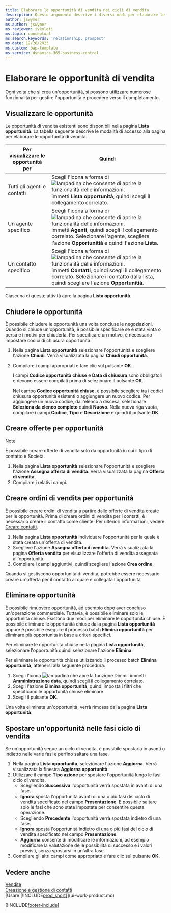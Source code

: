 ```yaml
---
title: Elaborare le opportunità di vendita nei cicli di vendita
description: Questo argomento descrive i diversi modi per elaborare le opportunità di vendita nei cicli di vendita e per spostare un'opportunità attraverso le fasi di un ciclo di vendita.
author: jswymer
ms.author: jswymer
ms.reviewer: ivkoleti
ms.topic: conceptual
ms.search.keywords: 'relationship, prospect'
ms.date: 12/28/2023
ms.custom: bap-template
ms.service: dynamics-365-business-central
---
```

# Elaborare le opportunità di vendita

Ogni volta che si crea un'opportunità, si possono utilizzare numerose funzionalità per gestire l'opportunità e procedere verso il completamento.

## Visualizzare le opportunità

Le opportunità di vendita esistenti sono disponibili nella pagina **Lista opportunità**. La tabella seguente descrive le modalità di accesso alla pagina per elaborare le opportunità di vendita.

| Per visualizzare le opportunità per | Quindi |
| --- | --- |
| Tutti gli agenti e contatti |Scegli l'icona a forma di ![lampadina che consente di aprire la funzionalità delle informazioni.](media/ui-search/search_small.png "Dimmi cosa vuoi fare") immetti **Lista opportunità**, quindi scegli il collegamento correlato. |
| Un agente specifico |Scegli l'icona a forma di ![lampadina che consente di aprire la funzionalità delle informazioni.](media/ui-search/search_small.png "Dimmi cosa vuoi fare") immetti **Agenti**, quindi scegli il collegamento correlato. Selezionare l'agente, scegliere l'azione **Opportunitià** e quindi l'azione **Lista**. |
| Un contatto specifico |Scegli l'icona a forma di ![lampadina che consente di aprire la funzionalità delle informazioni.](media/ui-search/search_small.png "Dimmi cosa vuoi fare") immetti **Contatti**, quindi scegli il collegamento correlato. Selezionare il contatto dalla lista, quindi scegliere l'azione **Opportunitià**. |

Ciascuna di queste attività apre la pagina **Lista opportunità**.

## Chiudere le opportunità

È possibile chiudere le opportunità una volta concluse le negoziazioni. Quando si chiude un'opportunità, è possibile specificare se è stata vinta o persa e i motivi per chiuderla. Per specificare un motivo, è necessario impostare codici di chiusura opportunità.

1. Nella pagina **Lista opportunità** selezionare l'opportunità e scegliere l'azione **Chiudi**. Verrà visualizzata la pagina **Chiudi opportunità**.
2. Compilare i campi appropriati e fare clic sul pulsante **OK**.

   I campi **Codice opportunità chiuse** e **Data di chiusura** sono obbligatori e devono essere compilati prima di selezionare il pulsante **OK**.

   Nel campo **Codice opportunità chiuse**, è possibile scegliere tra i codici chiusura opportunità esistenti o aggiungere un nuovo codice. Per aggiungere un nuovo codice, dall'elenco a discesa, selezionare **Seleziona da elenco completo** quindi **Nuovo**. Nella nuova riga vuota, compilare i campi **Codice**, **Tipo** e **Descrizione** e quindi il pulsante **OK**.

## Creare offerte per opportunità

> [!NOTE]
> È possibile creare offerte di vendita solo da opportunità in cui il tipo di contatto è Società.

1. Nella pagina **Lista opportunità** selezionare l'opportunità e scegliere l'azione **Assegna offerta di vendita**. Verrà visualizzata la pagina **Offerta di vendita**.
2. Compilare i relativi campi.

## Creare ordini di vendita per opportunità

È possibile creare ordini di vendita a partire dalle offerte di vendita create per le opportunità. Prima di creare ordini di vendita per i contatti, è necessario creare il contatto come cliente. Per ulteriori informazioni, vedere [Creare contatti](marketing-create-contact-companies.md).

1. Nella pagina **Lista opportunità** individuare l'opportunità per la quale è stata creata un'offerta di vendita.
2. Scegliere l'azione **Assegna offerta di vendita**. Verrà visualizzata la pagina **Offerta vendita** per visualizzare l'offerta di vendita assegnata all'opportunità.
3. Compilare i campi aggiuntivi, quindi scegliere l'azione **Crea ordine**.

Quando si gestiscono opportunità di vendita, potrebbe essere necessario creare un'offerta per il contatto al quale è collegata l'opportunità.

## Eliminare opportunità

È possibile rimuovere opportunità, ad esempio dopo aver concluso un'operazione commerciale. Tuttavia, è possibile eliminare solo le opportunità chiuse. Esistono due modi per eliminare le opportunità chiuse. È possibile eliminare le opportunità chiuse dalla pagina **Lista opportunità** oppure è possibile eseguire il processo batch **Elimina opportunità** per eliminare più opportunità in base a criteri specifici.

Per eliminare le opportunità chiuse nella pagina **Lista opportunità**, selezionare l'opportunità quindi selezionare l'azione **Elimina**.

Per eliminare le opportunità chiuse utilizzando il processo batch **Elimina opportunità**, attenersi alla seguente procedura:

1. Scegli l'icona ![lampadina che apre la funzione Dimmi.](media/ui-search/search_small.png "Informazioni sull'operazione che si desidera eseguire") immetti **Amministrazione data**, quindi scegli il collegamento correlato.
2. Scegli l'azione **Elimina opportunità**, quindi imposta i filtri che specificano le opportunità chiuse eliminare.
3. Scegli il pulsante **OK**.

Una volta eliminata un'opportunità, verrà rimossa dalla pagina **Lista opportunità**.

## Spostare un'opportunità nelle fasi ciclo di vendita

Se un'opportunità segue un ciclo di vendita, è possibile spostarla in avanti o indietro nelle varie fasi e perfino saltare una fase.

1. Nella pagina **Lista opportunità**, selezionare l'azione **Aggiorna**. Verrà visualizzata la finestra **Aggiorna opportunità**.
2. Utilizzare il campo **Tipo azione** per spostare l'opportunità lungo le fasi ciclo di vendita.
   * Scegliendo **Successiva** l'opportunità verrà spostata in avanti di una fase.
   * **Ignora** sposta l'opportunità avanti di una o più fasi del ciclo di vendita specificato nel campo **Presentazione**. È possibile saltare solo le fasi che sono state impostate per consentire questa operazione.
   * Scegliendo **Precedente** l'opportunità verrà spostata indietro di una fase.
   * **Ignora** sposta l'opportunità indietro di una o più fasi del ciclo di vendita specificato nel campo **Presentazione**.
   * **Aggiorna** consente di modificare le informazioni, ad esempio modificare la valutazione delle possibilità di successo e i valori previsti, senza spostarsi in un'altra fase.
3. Compilare gli altri campi come appropriato e fare clic sul pulsante **OK**.

## Vedere anche

[Vendite](sales-manage-sales.md)  
[Creazione e gestione di contatti](marketing-contacts.md)  
[Usare [!INCLUDE[prod_short](includes/prod_short.md)]](ui-work-product.md)


[!INCLUDE[footer-include](includes/footer-banner.md)]